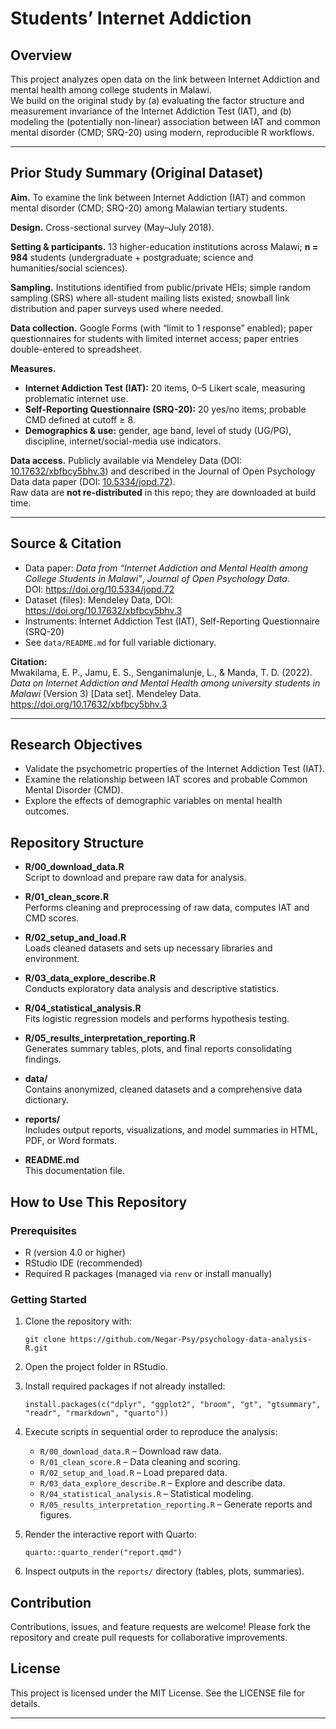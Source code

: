 # Students’ Internet Addiction

## Overview
This project analyzes open data on the link between Internet Addiction and mental health among college students in Malawi.  
We build on the original study by (a) evaluating the factor structure and measurement invariance of the Internet Addiction Test (IAT), and (b) modeling the (potentially non-linear) association between IAT and common mental disorder (CMD; SRQ-20) using modern, reproducible R workflows.

---

## Prior Study Summary (Original Dataset)

**Aim.** To examine the link between Internet Addiction (IAT) and common mental disorder (CMD; SRQ-20) among Malawian tertiary students.

**Design.** Cross-sectional survey (May–July 2018).

**Setting & participants.** 13 higher-education institutions across Malawi; **n = 984** students (undergraduate + postgraduate; science and humanities/social sciences).

**Sampling.** Institutions identified from public/private HEIs; simple random sampling (SRS) where all-student mailing lists existed; snowball link distribution and paper surveys used where needed.

**Data collection.** Google Forms (with “limit to 1 response” enabled); paper questionnaires for students with limited internet access; paper entries double-entered to spreadsheet.

**Measures.**
- **Internet Addiction Test (IAT):** 20 items, 0–5 Likert scale, measuring problematic internet use.
- **Self-Reporting Questionnaire (SRQ-20):** 20 yes/no items; probable CMD defined at cutoff ≥ 8.
- **Demographics & use:** gender, age band, level of study (UG/PG), discipline, internet/social-media use indicators.

**Data access.** Publicly available via Mendeley Data (DOI: [10.17632/xbfbcy5bhv.3](https://doi.org/10.17632/xbfbcy5bhv.3)) and described in the Journal of Open Psychology Data data paper (DOI: [10.5334/jopd.72](https://doi.org/10.5334/jopd.72)).  
Raw data are **not re-distributed** in this repo; they are downloaded at build time.

---

## Source & Citation

- Data paper: *Data from “Internet Addiction and Mental Health among College Students in Malawi”*, *Journal of Open Psychology Data*.  
  DOI: https://doi.org/10.5334/jopd.72  
- Dataset (files): Mendeley Data, DOI: https://doi.org/10.17632/xbfbcy5bhv.3  
- Instruments: Internet Addiction Test (IAT), Self-Reporting Questionnaire (SRQ-20)  
- See `data/README.md` for full variable dictionary.

**Citation:**  
Mwakilama, E. P., Jamu, E. S., Senganimalunje, L., & Manda, T. D. (2022). *Data on Internet Addiction and Mental Health among university students in Malawi* (Version 3) [Data set]. Mendeley Data. https://doi.org/10.17632/xbfbcy5bhv.3  

---

## Research Objectives

- Validate the psychometric properties of the Internet Addiction Test (IAT).
- Examine the relationship between IAT scores and probable Common Mental Disorder (CMD).
- Explore the effects of demographic variables on mental health outcomes.

## Repository Structure

- **R/00_download_data.R**  
  Script to download and prepare raw data for analysis.

- **R/01_clean_score.R**  
  Performs cleaning and preprocessing of raw data, computes IAT and CMD scores.

- **R/02_setup_and_load.R**  
  Loads cleaned datasets and sets up necessary libraries and environment.

- **R/03_data_explore_describe.R**  
  Conducts exploratory data analysis and descriptive statistics.

- **R/04_statistical_analysis.R**  
  Fits logistic regression models and performs hypothesis testing.

- **R/05_results_interpretation_reporting.R**  
  Generates summary tables, plots, and final reports consolidating findings.

- **data/**  
  Contains anonymized, cleaned datasets and a comprehensive data dictionary.

- **reports/**  
  Includes output reports, visualizations, and model summaries in HTML, PDF, or Word formats.

- **README.md**  
  This documentation file.

## How to Use This Repository

### Prerequisites

- R (version 4.0 or higher)  
- RStudio IDE (recommended)  
- Required R packages (managed via `renv` or install manually)

### Getting Started

1. Clone the repository with:

    ```
    git clone https://github.com/Negar-Psy/psychology-data-analysis-R.git
    ```

2. Open the project folder in RStudio.

3. Install required packages if not already installed:

    ```
    install.packages(c("dplyr", "ggplot2", "broom", "gt", "gtsummary", "readr", "rmarkdown", "quarto"))
    ```

4. Execute scripts in sequential order to reproduce the analysis:

    - `R/00_download_data.R` – Download raw data.  
    - `R/01_clean_score.R` – Data cleaning and scoring.  
    - `R/02_setup_and_load.R` – Load prepared data.  
    - `R/03_data_explore_describe.R` – Explore and describe data.  
    - `R/04_statistical_analysis.R` – Statistical modeling.  
    - `R/05_results_interpretation_reporting.R` – Generate reports and figures.

5. Render the interactive report with Quarto:

    ```
    quarto::quarto_render("report.qmd")
    ```

6. Inspect outputs in the `reports/` directory (tables, plots, summaries).

## Contribution

Contributions, issues, and feature requests are welcome! Please fork the repository and create pull requests for collaborative improvements.

## License

This project is licensed under the MIT License. See the LICENSE file for details.

---











